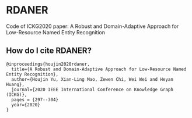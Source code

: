 # RDANER
Code of ICKG2020 paper: A Robust and Domain-Adaptive Approach for Low-Resource Named Entity Recognition
## How do I cite RDANER?
```
@inproceedings{houjin2020rdaner,
  title={A Robust and Domain-Adaptive Approach for Low-Resource Named Entity Recognition},
  author={Houjin Yu, Xian-Ling Mao, Zewen Chi, Wei Wei and Heyan Huang},
  journal={2020 IEEE International Conference on Knowledge Graph (ICKG)},
  pages = {297--304}
  year={2020}
}
```
